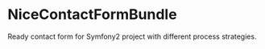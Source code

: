 NiceContactFormBundle
=====================

Ready contact form for Symfony2 project with different process strategies.
